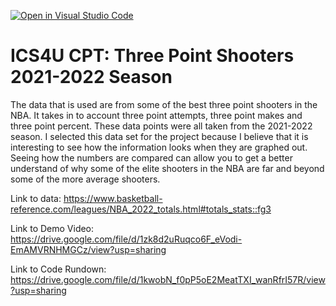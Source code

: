 [![Open in Visual Studio Code](https://classroom.github.com/assets/open-in-vscode-c66648af7eb3fe8bc4f294546bfd86ef473780cde1dea487d3c4ff354943c9ae.svg)](https://classroom.github.com/online_ide?assignment_repo_id=9645750&assignment_repo_type=AssignmentRepo)
# ICS4U CPT: Three Point Shooters 2021-2022 Season
The data that is used are from some of the best three point shooters in the NBA. It takes in to account three point attempts, three point makes and three point percent. These data points were all taken from the 2021-2022 season. I selected this data set for the project because I believe that it is interesting to see how the information looks when they are graphed out. Seeing how the numbers are compared can allow you to get a better understand of why some of the elite shooters in the NBA are far and beyond some of the more average shooters. 

Link to data: https://www.basketball-reference.com/leagues/NBA_2022_totals.html#totals_stats::fg3 

Link to Demo Video: https://drive.google.com/file/d/1zk8d2uRuqco6F_eVodi-EmAMVRNHMGCz/view?usp=sharing 

Link to Code Rundown: https://drive.google.com/file/d/1kwobN_f0pP5oE2MeatTXI_wanRfrI57R/view?usp=sharing

